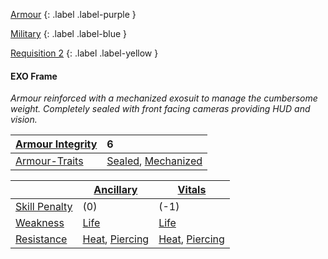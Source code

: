 
[Armour](Game/Core/Armour)
{: .label .label-purple }

[Military](Game/Military)
{: .label .label-blue }

[Requisition 2](Game/Deployment#Requisition)
{: .label .label-yellow }
#### EXO Frame
*Armour reinforced with a mechanized exosuit to manage the cumbersome weight. Completely sealed with front facing cameras providing HUD and vision.*

| [Armour Integrity](Game/Core/Armour#Armour%20Integrity) | 6 |
| :---- | :---- |
| [Armour-Traits](Game/Core/Armour-Traits) | [Sealed](Game/Core/Armour-Traits#Sealed), [Mechanized](Game/Core/Armour-Traits#Mechanized) |

|  | [Ancillary](Game/Core/Injury#Ancillary) | [Vitals](Game/Core/Injury#Vitals) |
| ---- | ---- | ---- |
| [Skill Penalty](Game/Core/Armour#Skill%20Penalty) | (0) | (-1) |
| [Weakness](Game/Core/Armour#Weakness%20and%20Resistance) | [Life](Game/Core/Injury#Life) | [Life](Game/Core/Injury#Life) |
| [Resistance](Game/Core/Armour#Weakness%20and%20Resistance) | [Heat](Game/Core/Injury#Heat), [Piercing](Game/Core/Injury#Piercing) | [Heat](Game/Core/Injury#Heat), [Piercing](Game/Core/Injury#Piercing) |


